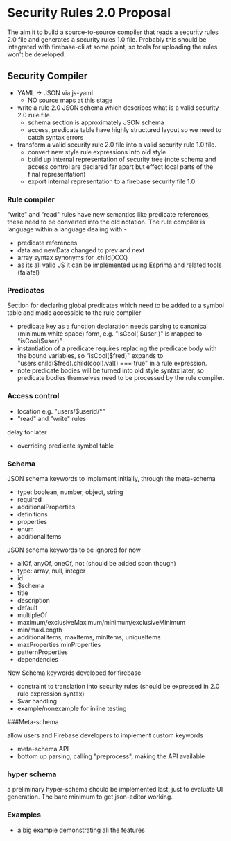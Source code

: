 # Security Rules 2.0 Proposal

The aim it to build a source-to-source compiler that reads a security rules 2.0 file and generates a security rules 1.0 file.
Probably this should be integrated with firebase-cli at some point, so tools for uploading the rules won't be developed.

## Security Compiler
- YAML -> JSON via js-yaml
  - NO source maps at this stage
- write a rule 2.0 JSON schema which describes what is a valid security 2.0 rule file. 
    - schema section is approximately JSON schema
    - access, predicate table have highly structured layout so we need to catch syntax errors
- transform a valid security rule 2.0 file into a valid security rule 1.0 file.
  - convert new style rule expressions into old style
  - build up internal representation of security tree (note schema and access control are declared far apart but effect local parts of the final representation)
  - export internal representation to a firebase security file 1.0

### Rule compiler

"write" and "read" rules have new semantics like predicate references, these need to be converted into the old notation. The rule compiler is language within a language dealing with:-

  - predicate references
  - data and newData changed to prev and next
  - array syntax synonyms for .child(XXX)
  - as its all valid JS it can be implemented using Esprima and related tools (falafel)

### Predicates

Section for declaring global predicates which need to be added to a symbol table and made accessible to the rule compiler
- predicate key as a function declaration needs parsing to canonical (minimum white space) form, e.g. "isCool( $user )" is mapped to "isCool($user)"
- instantiation of a predicate requires replacing the predicate body with the bound variables, so "isCool($fred)" expands to "users.child($fred).child(cool).val() === true" in a rule expression.
- note predicate bodies will be turned into old style syntax later, so predicate bodies themselves need to be processed by the rule compiler.

### Access control

- location e.g. "users/$userid/*"
- "read" and "write" rules

delay for later
- overriding predicate symbol table

### Schema

JSON schema keywords to implement initially, through the meta-schema 
- type: boolean, number, object, string
- required
- additionalProperties
- definitions
- properties
- enum
- additionalItems

JSON schema keywords to be ignored for now
- allOf, anyOf, oneOf, not (should be added soon though)
- type: array, null, integer
- id
- $schema
- title
- description
- default
- multipleOf
- maximum/exclusiveMaximum/minimum/exclusiveMinimum
- min/maxLength
- additionalItems, maxItems, minItems, uniqueItems
- maxProperties minProperties
- patternProperties
- dependencies

New Schema keywords developed for firebase
- constraint to translation into security rules (should be expressed in 2.0 rule expression syntax)
- $var handling
- example/nonexample for inline testing

###Meta-schema

allow users and Firebase developers to implement custom keywords
- meta-schema API
- bottom up parsing, calling "preprocess", making the API available

### hyper schema
a preliminary hyper-schema should be implemented last, just to evaluate UI generation. The bare minimum to get json-editor working.

### Examples
- a big example demonstrating all the features


